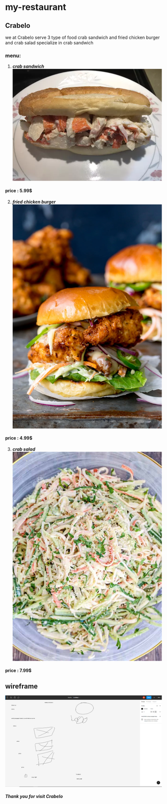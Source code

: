 # my-restaurant
##      **Crabelo**
we at Crabelo  serve 3 type of food  crab sandwich and fried chicken burger and crab salad specialize in crab sandwich
### menu:
1. **_crab sandwich_** ![crab sandwich](./photo/c1.webp)
#### **price** : 5.99$ 

2. **_fried chicken burger_** ![fried chicken burger](./photo/c3.webp)
#### **price** : 4.99$
3. **_crab salad_** ![crab salad](./photo/c2.jpg)
#### **price** : 7.99$


## wireframe 
![Wireframe](./photo/wireframe.png)

##### **Thank you for visit Crabelo**

